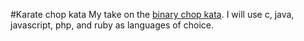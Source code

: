 #Karate chop kata
My take on the [binary chop kata](http://codekata.com/kata/kata02-karate-chop/).
I will use c, java, javascript, php, and ruby as languages of choice.